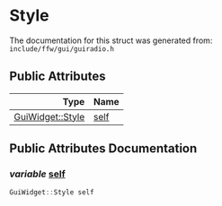 Style
===================================


The documentation for this struct was generated from: `include/ffw/gui/guiradio.h`



## Public Attributes

| Type | Name |
| -------: | :------- |
|  [GuiWidget::Style](ffw_GuiWidget_Style.html) | [self](#df3e021b) |


## Public Attributes Documentation

### _variable_ <a id="df3e021b" href="#df3e021b">self</a>

```cpp
GuiWidget::Style self
```





